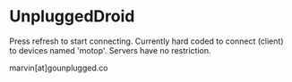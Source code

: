 UnpluggedDroid
==============

Press refresh to start connecting.
Currently hard coded to connect (client) to devices named 'motop'.
Servers have no restriction.

marvin[at]gounplugged.co
